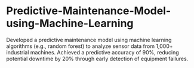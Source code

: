 # Predictive-Maintenance-Model-using-Machine-Learning
Developed a predictive maintenance model using machine learning algorithms (e.g., random forest) to analyze sensor data from 1,000+ industrial machines. Achieved a predictive accuracy of 90%, reducing potential downtime by 20% through early detection of equipment failures.

